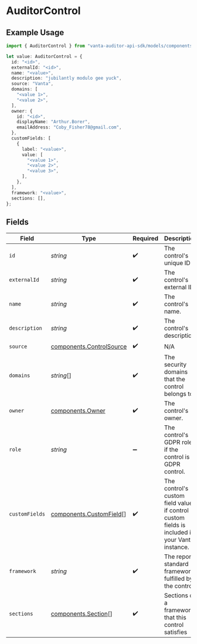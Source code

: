 # AuditorControl

## Example Usage

```typescript
import { AuditorControl } from "vanta-auditor-api-sdk/models/components";

let value: AuditorControl = {
  id: "<id>",
  externalId: "<id>",
  name: "<value>",
  description: "jubilantly modulo gee yuck",
  source: "Vanta",
  domains: [
    "<value 1>",
    "<value 2>",
  ],
  owner: {
    id: "<id>",
    displayName: "Arthur.Borer",
    emailAddress: "Coby_Fisher78@gmail.com",
  },
  customFields: [
    {
      label: "<value>",
      value: [
        "<value 1>",
        "<value 2>",
        "<value 3>",
      ],
    },
  ],
  framework: "<value>",
  sections: [],
};
```

## Fields

| Field                                                                                           | Type                                                                                            | Required                                                                                        | Description                                                                                     |
| ----------------------------------------------------------------------------------------------- | ----------------------------------------------------------------------------------------------- | ----------------------------------------------------------------------------------------------- | ----------------------------------------------------------------------------------------------- |
| `id`                                                                                            | *string*                                                                                        | :heavy_check_mark:                                                                              | The control's unique ID.                                                                        |
| `externalId`                                                                                    | *string*                                                                                        | :heavy_check_mark:                                                                              | The control's external ID.                                                                      |
| `name`                                                                                          | *string*                                                                                        | :heavy_check_mark:                                                                              | The control's name.                                                                             |
| `description`                                                                                   | *string*                                                                                        | :heavy_check_mark:                                                                              | The control's description.                                                                      |
| `source`                                                                                        | [components.ControlSource](../../models/components/controlsource.md)                            | :heavy_check_mark:                                                                              | N/A                                                                                             |
| `domains`                                                                                       | *string*[]                                                                                      | :heavy_check_mark:                                                                              | The security domains that the control belongs to.                                               |
| `owner`                                                                                         | [components.Owner](../../models/components/owner.md)                                            | :heavy_check_mark:                                                                              | The control's owner.                                                                            |
| `role`                                                                                          | *string*                                                                                        | :heavy_minus_sign:                                                                              | The control's GDPR role, if the control is a GDPR control.                                      |
| `customFields`                                                                                  | [components.CustomField](../../models/components/customfield.md)[]                              | :heavy_check_mark:                                                                              | The control's custom field values, if control custom fields is included in your Vanta instance. |
| `framework`                                                                                     | *string*                                                                                        | :heavy_check_mark:                                                                              | The report standard framework fulfilled by the control.                                         |
| `sections`                                                                                      | [components.Section](../../models/components/section.md)[]                                      | :heavy_check_mark:                                                                              | Sections of a framework that this control satisfies                                             |